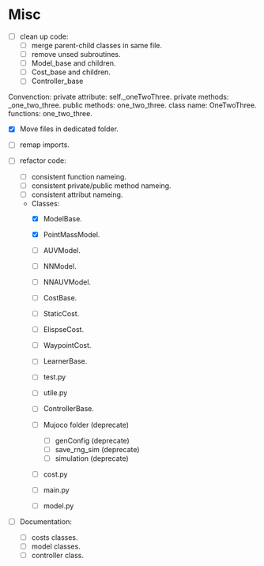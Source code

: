 # Misc

  - [ ] clean up code:
    - [ ] merge parent-child classes in same file.
    - [ ] remove unsed subroutines.
    - [ ] Model_base and children.
    - [ ] Cost_base and children.
    - [ ] Controller_base

  Convenction:
    private attribute: self._oneTwoThree.
    private methods: _one_two_three.
    public methods: one_two_three.
    class name: OneTwoThree.
    functions: one_two_three.

  - [X] Move files in dedicated folder.
  - [ ] remap imports.

  - [ ] refactor code:
    - [ ] consistent function nameing.
    - [ ] consistent private/public method nameing.
    - [ ] consistent attribut nameing.

    - Classes:
        - [X] ModelBase.
        - [X] PointMassModel.
        - [ ] AUVModel.
        - [ ] NNModel.
        - [ ] NNAUVModel.

        - [ ] CostBase.
        - [ ] StaticCost.
        - [ ] ElispseCost.
        - [ ] WaypointCost.

        - [ ] LearnerBase.

        - [ ] test.py
        - [ ] utile.py

        - [ ] ControllerBase.

        - [ ] Mujoco folder (deprecate)
            - [ ] genConfig (deprecate)
            - [ ] save_rng_sim (deprecate)
            - [ ] simulation (deprecate)

        - [ ] cost.py
        - [ ] main.py
        - [ ] model.py

  - [ ] Documentation:
    - [ ] costs classes.
    - [ ] model classes.
    - [ ] controller class.